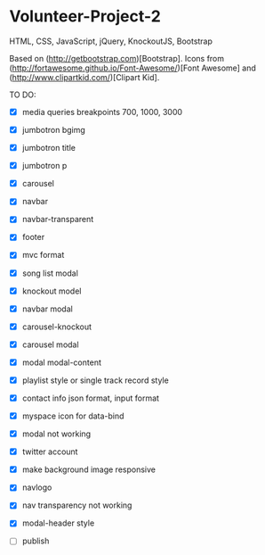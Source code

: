 # Volunteer-Project-2

HTML, CSS, JavaScript, jQuery, KnockoutJS, Bootstrap

Based on (http://getbootstrap.com)[Bootstrap].
Icons from (http://fortawesome.github.io/Font-Awesome/)[Font Awesome] and (http://www.clipartkid.com/)[Clipart Kid].

TO DO:
- [x] media queries breakpoints 700, 1000, 3000
- [x] jumbotron bgimg
- [x] jumbotron title
- [x] jumbotron p
- [x] carousel
- [x] navbar
- [x] navbar-transparent
- [x] footer
- [x] mvc format
- [x] song list modal
- [x] knockout model
- [x] navbar modal
- [x] carousel-knockout
- [x] carousel modal
- [x] modal modal-content
- [x] playlist style or single track record style
- [x] contact info json format, input format
- [x] myspace icon for data-bind
- [x] modal not working
- [x] twitter account
- [x] make background image responsive
- [x] navlogo
- [x] nav transparency not working
- [x] modal-header style
- [ ] publish


